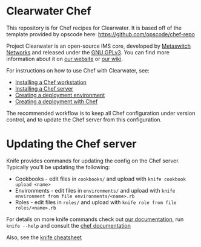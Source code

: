 Clearwater Chef
========

This repository is for Chef recipes for Clearwater. It is based off of the template provided by opscode here: https://github.com/opscode/chef-repo

Project Clearwater is an open-source IMS core, developed by [Metaswitch Networks](http://www.metaswitch.com) and released under the [GNU GPLv3](http://www.projectclearwater.org/download/license/). You can find more information about it on [our website](http://www.projectclearwater.org/) or [our wiki](http://clearwater.readthedocs.org/en/stable/index.html).

For instructions on how to use Chef with Clearwater, see:

* [Installing a Chef workstation](http://clearwater.readthedocs.org/en/stable/Installing_a_Chef_workstation/index.html)
* [Installing a Chef server](http://clearwater.readthedocs.org/en/stable/Installing_a_Chef_server/index.html)
* [Creating a deployment environment](http://clearwater.readthedocs.org/en/stable/Creating_a_deployment_environment/index.html)
* [Creating a deployment with Chef](http://clearwater.readthedocs.org/en/stable/Creating_a_deployment_with_Chef/index.html)

The recommended workflow is to keep all Chef configuration under version control, and to update the Chef server from
this configuration.

Updating the Chef server
========================

Knife provides commands for updating the config on the Chef server. Typically you'll be updating the following:

* Cookbooks - edit files in `cookbooks/` and upload with `knife cookbook upload <name>`
* Environments - edit files in `environments/` and upload with `knife environment from file environments/<name>.rb`
* Roles - edit files in `roles/` and upload with `knife role from file roles/<name>.rb`

For details on more knife commands check out [our documentation](https://github.com/Metaswitch/chef/blob/dev/docs/knife_commands.md), run `knife --help` and consult the [chef documentation](http://docs.opscode.com/knife.html)

Also, see the [knife cheatsheet](http://docs.opscode.com/_images/qr_knife_web.png)
